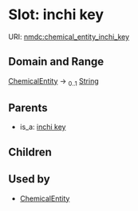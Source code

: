 
# Slot: inchi key




URI: [nmdc:chemical_entity_inchi_key](https://microbiomedata/meta/chemical_entity_inchi_key)


## Domain and Range

[ChemicalEntity](ChemicalEntity.md) &#8594;  <sub>0..1</sub> [String](types/String.md)

## Parents

 *  is_a: [inchi key](inchi_key.md)

## Children


## Used by

 * [ChemicalEntity](ChemicalEntity.md)
